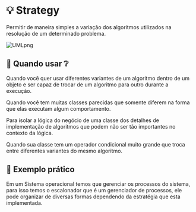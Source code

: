 # :bulb: Strategy

Permitir de maneira simples a variação dos algoritmos utilizados na resolução de um determinado problema.

![UMLpng](https://user-images.githubusercontent.com/40917812/77867416-87666f00-720d-11ea-9fbf-97c82d94632e.png)

## :thinking: Quando usar :grey_question:

Quando você quer usar diferentes variantes de um algoritmo dentro de um objeto e ser capaz de trocar de um algoritmo para outro durante a execução.

Quando você tem muitas classes parecidas que somente diferem na forma que elas executam algum comportamento.

Para isolar a lógica do negócio de uma classe dos detalhes de implementação de algoritmos que podem não ser tão importantes no contexto da lógica.

Quando sua classe tem um operador condicional muito grande que troca entre diferentes variantes do mesmo algoritmo.

## :muscle: Exemplo prático

Em um Sistema operacional temos que gerenciar os processos do sistema, para isso temos o escalonador que é um gerenciador de processos, ele pode organizar de diversas formas dependendo da estratégia que esta implementada.
